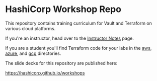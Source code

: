 # HashiCorp Workshop Repo

This repository contains training curriculum for Vault and Terraform on various cloud platforms.

If you're an instructor, head over to the [Instructor Notes](./INSTRUCTOR_NOTES.md) page.

If you are a student you'll find Terraform code for your labs in the [aws](./aws), [azure](./azure), and [gcp](./gcp) directories.

The slide decks for this repository are published here:

https://hashicorp.github.io/workshops
